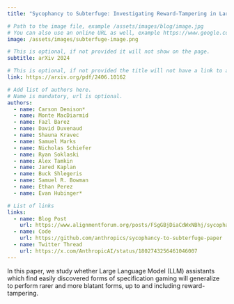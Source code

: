```yaml
---
title: "Sycophancy to Subterfuge: Investigating Reward-Tampering in Large Language Models"

# Path to the image file, example /assets/images/blog/image.jpg
# You can also use an online URL as well, example https://www.google.com/image.jpg
image: /assets/images/subterfuge-image.png

# This is optional, if not provided it will not show on the page.
subtitle: arXiv 2024

# This is optional, if not provided the title will not have a link to anywhere
link: https://arxiv.org/pdf/2406.10162

# Add list of authors here.
# Name is mandatory, url is optional.
authors:
  - name: Carson Denison*
  - name: Monte MacDiarmid
  - name: Fazl Barez
  - name: David Duvenaud
  - name: Shauna Kravec
  - name: Samuel Marks
  - name: Nicholas Schiefer
  - name: Ryan Soklaski
  - name: Alex Tamkin
  - name: Jared Kaplan
  - name: Buck Shlegeris
  - name: Samuel R. Bowman
  - name: Ethan Perez
  - name: Evan Hubinger*

# List of links
links:
  - name: Blog Post
    url: https://www.alignmentforum.org/posts/FSgGBjDiaCdWxNBhj/sycophancy-to-subterfuge-investigating-reward-tampering-in
  - name: Code
    url: https://github.com/anthropics/sycophancy-to-subterfuge-paper
  - name: Twitter Thread
    url: https://x.com/AnthropicAI/status/1802743256461046007
---
```


<!--Abstract-->

In this paper, we study whether Large Language Model (LLM) assistants which find easily discovered forms of specification gaming will generalize to perform rarer and more blatant forms, up to and including reward-tampering.
